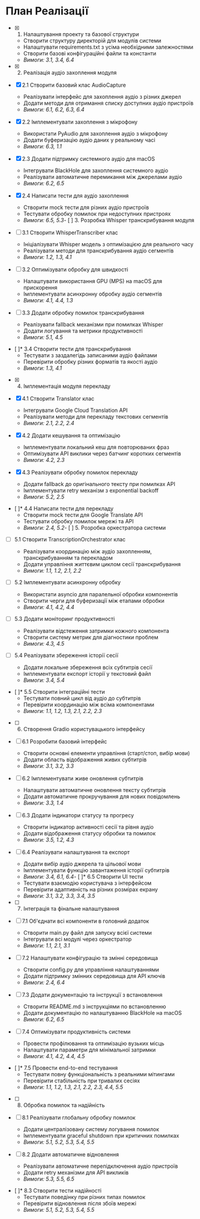 # План Реалізації

- [x] 1. Налаштування проекту та базової структури
  - Створити структуру директорій для модулів системи
  - Налаштувати requirements.txt з усіма необхідними залежностями
  - Створити базові конфігураційні файли та константи
  - _Вимоги: 3.1, 3.4, 6.4_

- [x] 2. Реалізація аудіо захоплення модуля
- [x] 2.1 Створити базовий клас AudioCapture
  - Реалізувати інтерфейс для захоплення аудіо з різних джерел
  - Додати методи для отримання списку доступних аудіо пристроїв
  - _Вимоги: 6.1, 6.2, 6.3, 6.4_

- [x] 2.2 Імплементувати захоплення з мікрофону
  - Використати PyAudio для захоплення аудіо з мікрофону
  - Додати буферизацію аудіо даних у реальному часі
  - _Вимоги: 6.3, 1.1_

- [x] 2.3 Додати підтримку системного аудіо для macOS
  - Інтегрувати BlackHole для захоплення системного аудіо
  - Реалізувати автоматичне перемикання між джерелами аудіо
  - _Вимоги: 6.2, 6.5_

- [x] 2.4 Написати тести для аудіо захоплення
  - Створити mock тести для різних аудіо пристроїв
  - Тестувати обробку помилок при недоступних пристроях
  - _Вимоги: 6.5, 5.3_- [
 ] 3. Розробка Whisper транскрибування модуля
- [ ] 3.1 Створити WhisperTranscriber клас
  - Ініціалізувати Whisper модель з оптимізацією для реального часу
  - Реалізувати методи для транскрибування аудіо сегментів
  - _Вимоги: 1.2, 1.3, 4.1_

- [ ] 3.2 Оптимізувати обробку для швидкості
  - Налаштувати використання GPU (MPS) на macOS для прискорення
  - Імплементувати асинхронну обробку аудіо сегментів
  - _Вимоги: 4.1, 4.4, 1.3_

- [ ] 3.3 Додати обробку помилок транскрибування
  - Реалізувати fallback механізми при помилках Whisper
  - Додати логування та метрики продуктивності
  - _Вимоги: 5.1, 4.5_

- [ ]* 3.4 Створити тести для транскрибування
  - Тестувати з заздалегідь записаними аудіо файлами
  - Перевірити обробку різних форматів та якості аудіо
  - _Вимоги: 1.3, 4.1_

- [x] 4. Імплементація модуля перекладу
- [x] 4.1 Створити Translator клас
  - Інтегрувати Google Cloud Translation API
  - Реалізувати методи для перекладу текстових сегментів
  - _Вимоги: 2.1, 2.2, 2.4_

- [x] 4.2 Додати кешування та оптимізацію
  - Імплементувати локальний кеш для повторюваних фраз
  - Оптимізувати API виклики через батчинг коротких сегментів
  - _Вимоги: 4.2, 2.3_

- [x] 4.3 Реалізувати обробку помилок перекладу
  - Додати fallback до оригінального тексту при помилках API
  - Імплементувати retry механізм з exponential backoff
  - _Вимоги: 5.2, 2.5_

- [ ]* 4.4 Написати тести для перекладу
  - Створити mock тести для Google Translate API
  - Тестувати обробку помилок мережі та API
  - _Вимоги: 2.4, 5.2_- 
[ ] 5. Розробка оркестратора системи
- [ ] 5.1 Створити TranscriptionOrchestrator клас
  - Реалізувати координацію між аудіо захопленням, транскрибуванням та перекладом
  - Додати управління життєвим циклом сесії транскрибування
  - _Вимоги: 1.1, 1.2, 2.1, 2.2_

- [ ] 5.2 Імплементувати асинхронну обробку
  - Використати asyncio для паралельної обробки компонентів
  - Створити черги для буферизації між етапами обробки
  - _Вимоги: 4.1, 4.2, 4.4_

- [ ] 5.3 Додати моніторинг продуктивності
  - Реалізувати відстеження затримки кожного компонента
  - Створити систему метрик для діагностики проблем
  - _Вимоги: 4.3, 4.5_

- [ ] 5.4 Реалізувати збереження історії сесії
  - Додати локальне збереження всіх субтитрів сесії
  - Імплементувати експорт історії у текстовий файл
  - _Вимоги: 3.4, 5.4_

- [ ]* 5.5 Створити інтеграційні тести
  - Тестувати повний цикл від аудіо до субтитрів
  - Перевірити координацію між всіма компонентами
  - _Вимоги: 1.1, 1.2, 1.3, 2.1, 2.2, 2.3_

- [ ] 6. Створення Gradio користувацького інтерфейсу
- [ ] 6.1 Розробити базовий інтерфейс
  - Створити основні елементи управління (старт/стоп, вибір мови)
  - Додати область відображення живих субтитрів
  - _Вимоги: 3.1, 3.2, 3.3_

- [ ] 6.2 Імплементувати живе оновлення субтитрів
  - Налаштувати автоматичне оновлення тексту субтитрів
  - Додати автоматичне прокручування для нових повідомлень
  - _Вимоги: 3.3, 1.4_

- [ ] 6.3 Додати індикатори статусу та прогресу
  - Створити індикатор активності сесії та рівня аудіо
  - Додати відображення статусу обробки та помилок
  - _Вимоги: 3.5, 1.2, 4.3_

- [ ] 6.4 Реалізувати налаштування та експорт
  - Додати вибір аудіо джерела та цільової мови
  - Імплементувати функцію завантаження історії субтитрів
  - _Вимоги: 3.4, 6.1, 6.4_-
 [ ]* 6.5 Створити UI тести
  - Тестувати взаємодію користувача з інтерфейсом
  - Перевірити адаптивність на різних розмірах екрану
  - _Вимоги: 3.1, 3.2, 3.3, 3.4, 3.5_

- [ ] 7. Інтеграція та фінальне налаштування
- [ ] 7.1 Об'єднати всі компоненти в головний додаток
  - Створити main.py файл для запуску всієї системи
  - Інтегрувати всі модулі через оркестратор
  - _Вимоги: 1.1, 2.1, 3.1_

- [ ] 7.2 Налаштувати конфігурацію та змінні середовища
  - Створити config.py для управління налаштуваннями
  - Додати підтримку змінних середовища для API ключів
  - _Вимоги: 2.4, 6.4_

- [ ] 7.3 Додати документацію та інструкції з встановлення
  - Створити README.md з інструкціями по встановленню
  - Додати документацію по налаштуванню BlackHole на macOS
  - _Вимоги: 6.2, 6.5_

- [ ] 7.4 Оптимізувати продуктивність системи
  - Провести профілювання та оптимізацію вузьких місць
  - Налаштувати параметри для мінімальної затримки
  - _Вимоги: 4.1, 4.2, 4.4, 4.5_

- [ ]* 7.5 Провести end-to-end тестування
  - Тестувати повну функціональність з реальними мітингами
  - Перевірити стабільність при тривалих сесіях
  - _Вимоги: 1.1, 1.2, 1.3, 2.1, 2.2, 2.3, 4.4, 5.5_

- [ ] 8. Обробка помилок та надійність
- [ ] 8.1 Реалізувати глобальну обробку помилок
  - Додати централізовану систему логування помилок
  - Імплементувати graceful shutdown при критичних помилках
  - _Вимоги: 5.1, 5.2, 5.3, 5.4, 5.5_

- [ ] 8.2 Додати автоматичне відновлення
  - Реалізувати автоматичне перепідключення аудіо пристроїв
  - Додати retry механізми для API викликів
  - _Вимоги: 5.3, 5.5, 6.5_

- [ ]* 8.3 Створити тести надійності
  - Тестувати поведінку при різних типах помилок
  - Перевірити відновлення після збоїв мережі
  - _Вимоги: 5.1, 5.2, 5.3, 5.4, 5.5_